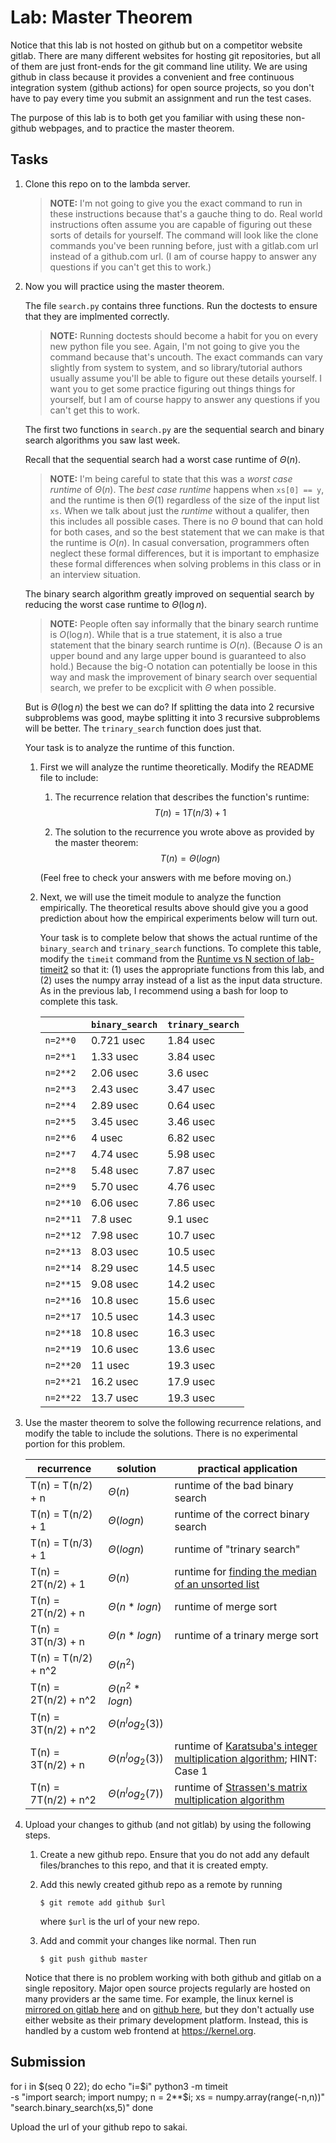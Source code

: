 # Lab: Master Theorem

Notice that this lab is not hosted on github but on a competitor website gitlab.
There are many different websites for hosting git repositories,
but all of them are just front-ends for the git command line utility.
We are using github in class because it provides a convenient and free continuous integration system (github actions) for open source projects,
so you don't have to pay every time you submit an assignment and run the test cases.

The purpose of this lab is to both get you familiar with using these non-github webpages, and to practice the master theorem.

## Tasks

1. Clone this repo on to the lambda server.

    > **NOTE:**
    > I'm not going to give you the exact command to run in these instructions because that's a gauche thing to do.
    > Real world instructions often assume you are capable of figuring out these sorts of details for yourself.
    > The command will look like the clone commands you've been running before, just with a gitlab.com url instead of a github.com url.
    > (I am of course happy to answer any questions if you can't get this to work.)

1. Now you will practice using the master theorem.

    The file `search.py` contains three functions.
    Run the doctests to ensure that they are implmented correctly.

    > **NOTE:**
    > Running doctests should become a habit for you on every new python file you see.
    > Again, I'm not going to give you the command because that's uncouth.
    > The exact commands can vary slightly from system to system,
    > and so library/tutorial authors usually assume you'll be able to figure out these details yourself.
    > I want you to get some practice figuring out things things for yourself,
    > but I am of course happy to answer any questions if you can't get this to work.

    The first two functions in `search.py` are the sequential search and binary search algorithms you saw last week.

    Recall that the sequential search had a worst case runtime of $\Theta(n)$.

    > **NOTE:**
    > I'm being careful to state that this was a *worst case runtime* of $\Theta(n)$.
    > The *best case runtime* happens when `xs[0] == y`,
    > and the runtime is then $\Theta(1)$ regardless of the size of the input list `xs`.
    > When we talk about just the *runtime* without a qualifer,
    > then this includes all possible cases.
    > There is no $\Theta$ bound that can hold for both cases,
    > and so the best statement that we can make is that the runtime is $O(n)$.
    > In casual conversation, programmers often neglect these formal differences,
    > but it is important to emphasize these formal differences when solving problems in this class or in an interview situation.

    The binary search algorithm greatly improved on sequential search by reducing the worst case runtime to $\Theta(\log n)$.

    > **NOTE:**
    > People often say informally that the binary search runtime is $O(\log n)$.
    > While that is a true statement, it is also a true statement that the binary search runtime is $O(n)$.
    > (Because $O$ is an upper bound and any large upper bound is guaranteed to also hold.)
    > Because the big-O notation can potentially be loose in this way and mask the improvement of binary search over sequential search,
    > we prefer to be excplicit with $\Theta$ when possible.

    But is $\Theta(\log n)$ the best we can do?
    If splitting the data into 2 recursive subproblems was good,
    maybe splitting it into 3 recursive subproblems will be better.
    The `trinary_search` function does just that.

    Your task is to analyze the runtime of this function.

    1. First we will analyze the runtime theoretically.
        Modify the README file to include:
    
        1. The recurrence relation that describes the function's runtime:
            $$T(n) = 1T(n/3) + 1$$

        1. The solution to the recurrence you wrote above as provided by the master theorem:
            $$T(n) = \Theta(logn)$$

        (Feel free to check your answers with me before moving on.)
    
    1. Next, we will use the timeit module to analyze the function empirically.
        The theoretical results above should give you a good prediction about how the empirical experiments below will turn out.

        Your task is to complete below that shows the actual runtime of the `binary_search` and `trinary_search` functions.
        To complete this table, modify the `timeit` command from the [Runtime vs N section of lab-timeit2](https://github.com/mikeizbicki/lab-timeit2#runtime-vs-n) so that it: (1) uses the appropriate functions from this lab, and (2) uses the numpy array instead of a list as the input data structure.
        As in the previous lab, I recommend using a bash for loop to complete this task.

        |                | `binary_search`           | `trinary_search`      |
        | -------------- | ------------------------- | --------------------- | 
        | `n=2**0`       |      0.721 usec           |    1.84 usec          |
        | `n=2**1`       |      1.33 usec            |    3.84 usec          |
        | `n=2**2`       |      2.06 usec            |    3.6 usec           |
        | `n=2**3`       |      2.43 usec            |    3.47 usec          |
        | `n=2**4`       |      2.89 usec            |    0.64 usec          |
        | `n=2**5`       |      3.45 usec            |    3.46 usec          |
        | `n=2**6`       |      4 usec               |    6.82 usec          |
        | `n=2**7`       |      4.74 usec            |    5.98 usec          |
        | `n=2**8`       |      5.48 usec            |    7.87 usec          |
        | `n=2**9`       |      5.70 usec            |    4.76 usec          |
        | `n=2**10`      |      6.06 usec            |    7.86 usec          |
        | `n=2**11`      |      7.8 usec             |    9.1 usec           |
        | `n=2**12`      |      7.98 usec            |    10.7 usec          |
        | `n=2**13`      |      8.03 usec            |    10.5 usec          |
        | `n=2**14`      |      8.29 usec            |    14.5 usec          |
        | `n=2**15`      |      9.08 usec            |    14.2 usec          |
        | `n=2**16`      |      10.8 usec            |    15.6 usec          |
        | `n=2**17`      |      10.5 usec            |    14.3 usec          |
        | `n=2**18`      |      10.8 usec            |    16.3 usec          |
        | `n=2**19`      |      10.6 usec            |    13.6 usec          |
        | `n=2**20`      |      11 usec              |    19.3 usec          |
        | `n=2**21`      |      16.2 usec            |    17.9 usec          |
        | `n=2**22`      |      13.7 usec            |    19.3 usec          |


1. Use the master theorem to solve the following recurrence relations,
    and modify the table to include the solutions.
    There is no experimental portion for this problem.

    | recurrence           | solution                       | practical application                     |
    | -------------------- | ------------------------------ | ----------------------------------------- |
    | T(n) = T(n/2) + n    | $\Theta(      n             )$ | runtime of the bad binary search          |
    | T(n) = T(n/2) + 1    | $\Theta(     logn           )$ | runtime of the correct binary search      |
    | T(n) = T(n/3) + 1    | $\Theta(     logn           )$ | runtime of "trinary search"               |
    | T(n) = 2T(n/2) + 1   | $\Theta(      n             )$ | runtime for [finding the median of an unsorted list](https://en.wikipedia.org/wiki/Quickselect) |
    | T(n) = 2T(n/2) + n   | $\Theta(      n * logn      )$ | runtime of merge sort                     |
    | T(n) = 3T(n/3) + n   | $\Theta(      n * logn      )$ | runtime of a trinary merge sort           |
    | T(n) = T(n/2) + n^2  | $\Theta(    n^2             )$ |                                           |
    | T(n) = 2T(n/2) + n^2 | $\Theta(    n^2 * logn      )$ |                                           |
    | T(n) = 3T(n/2) + n^2 | $\Theta(    n^log_2(3)      )$ |                                           |
    | T(n) = 3T(n/2) + n   | $\Theta(   n^log_2(3)       )$ | runtime of [Karatsuba's integer multiplication algorithm](https://en.wikipedia.org/wiki/Karatsuba_algorithm); HINT: Case 1 |
    | T(n) = 7T(n/2) + n^2 | $\Theta(   n^log_2(7)       )$ | runtime of [Strassen's matrix multiplication algorithm](https://en.wikipedia.org/wiki/Strassen_algorithm) |

1. Upload your changes to github (and not gitlab) by using the following steps.

    1. Create a new github repo.
        Ensure that you do not add any default files/branches to this repo, and that it is created empty.

    1. Add this newly created github repo as a remote by running
        ```
        $ git remote add github $url
        ```
        where `$url` is the url of your new repo.

    1. Add and commit your changes like normal.
        Then run
        ```
        $ git push github master
        ```
    
    Notice that there is no problem working with both github and gitlab on a single repository.
    Major open source projects regularly are hosted on many providers ar the same time.
    For example, the linux kernel is [mirrored on gitlab here](https://gitlab.com/linux-kernel/linux) and on [github here](https://github.com/torvalds/linux),
    but they don't actually use either website as their primary development platform.
    Instead, this is handled by a custom web frontend at <https://kernel.org>.

## Submission
for i in $(seq 0 22);
    do
    echo "i=$i"
    python3 -m timeit \
        -s "import search; import numpy; n = 2**$i; xs = numpy.array(range(-n,n))" \
        "search.binary_search(xs,5)"
done

Upload the url of your github repo to sakai.
